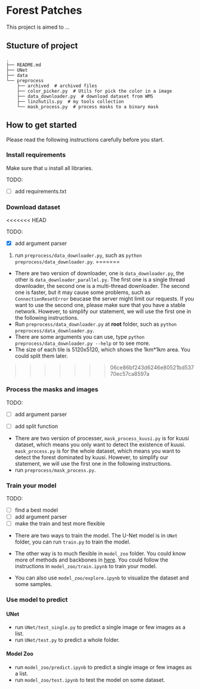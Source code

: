 # Forest Patches

This project is aimed to ...


## Stucture of project

```
.
├── README.md
├── UNet
├── data
└── preprocess
    ├── archived  # archived files
    ├── color_picker.py  # Utils for pick the color in a image
    ├── data_downloader.py  # download dataset from WMS
    ├── linzhutils.py  # my tools collection
    └── mask_process.py  # process masks to a binary mask
```

## How to get started

Please read the following instructions carefully before you start.

### Install requirements

Make sure that u install all libraries.

TODO:
- [ ] add requirements.txt

<!-- 
We also provide a `requirements.txt` for pip. Use the following command to install.

``pip install -r requirements.txt``

NB: If you are using Macbook with Apple silicon, you can install `mediapipe-silicon` instead of `mediapipe`, but they said that mediapipe will support Apple silicon soon. And use `requirements_maxOS.txt` instead of `requirements.txt`. -->

### Download dataset
<<<<<<< HEAD

TODO: 
- [x] add argument parser
1. run `preprocess/data_downloader.py`, such as `python preprocess/data_downloader.py`.
=======
- There are two version of downloader, one is `data_downloader.py`, the other is `data_downloader_parallel.py`. The first one is a single thread downloader, the second one is a multi-thread downloader. The second one is faster, but it may cause some problems, such as `ConnectionResetError` beucase the server might limit our requests. If you want to use the second one, please make sure that you have a stable network. However, to simplify our statement, we will use the first one in the following instructions.
- Run `preprocess/data_downloader.py` at **root** folder, such as `python preprocess/data_downloader.py`.
- There are some arguments you can use, type `python preprocess/data_downloader.py --help` or to see more.
- The size of each tile is 5120x5120, which shows the 1km*1km area. You could split them later.
>>>>>>> 06ce86bf243d6246e80521bd53770ec57ca8597a

### Process the masks and images

TODO:
- [ ] add argument parser
- [ ] add split function


- There are two version of processer, `mask_process_kuusi.py` is for kuusi dataset, which means you only want to detect the existence of kuusi. `mask_process.py` is for the whole dataset, which means you want to detect the forest dominated by kuusi. However, to simplify our statement, we will use the first one in the following instructions.
- run `preprocess/mask_process.py`.

### Train your model

TODO:
- [ ] find a best model
- [ ] add argument parser
- [ ] make the train and test more flexible

- There are two ways to train the model. The U-Net model is in `UNet` folder, you can run `train.py` to train the model.

- The other way is to much flexible in `model_zoo` folder. You could know more of methods and backbones in [here](https://github.com/qubvel/segmentation_models.pytorch). You could follow the instructions in `model_zoo/train.ipynb` to train your model.
- You can also use `model_zoo/explore.ipynb` to visualize the dataset and some samples.

### Use model to predict

#### UNet
- run `UNet/test_single.py` to predict a single image or few images as a list.
- run `UNet/test.py` to predict a whole folder.

#### Model Zoo
- run `model_zoo/predict.ipynb` to predict a single image or few images as a list.
- run `model_zoo/test.ipynb` to test the model on some dataset.


<!-- 1. run `main.py`
1. act some sign to the camera
2. after the program comfirm your sign, it will play the corresponding English word
3. enjoy

*If you do not like the Preview window, you can set`SHOW = False`* -->
